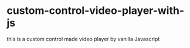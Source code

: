 # custom-control-video-player-with-js
this is a custom control made video player by vanilla Javascript 
